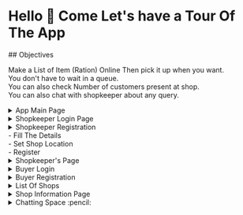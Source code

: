 # Hello :wave: Come Let's have a Tour Of The App
<p>
## Objectives 

Make a List of Item (Ration) Online Then pick it up when you want.<br/>
You don't have to wait in a queue.<br/>
You can also check Number of customers present at shop.<br/>
You can also chat with shopkeeper about any query.<br/>

<details close>
<summary> App Main Page </summary><br />
<img src="https://github.com/keshav2508/shop/blob/master/ScreenShots/MainPage.jpeg" width="250" height="450"/> <br />
</details>

<details close>
<summary> Shopkeeper Login Page </summary><br />
<img src="https://github.com/keshav2508/shop/blob/master/ScreenShots/ShopkeeperLogin.jpeg" width="250" height="450"/> <br />
</details>


<details close>
<summary> Shopkeeper Registration <br />
  - Fill The Details <br />
  - Set Shop Location <br />
  - Register <br />
</summary>

  <p float="center">
    <img src="https://github.com/keshav2508/shop/blob/master/ScreenShots/ShopRegisterDetails.jpeg" width="250" height="450"/>
    <img src="https://github.com/keshav2508/shop/blob/master/ScreenShots/ShopRegisterLocation.jpeg" width="250" height="450"/>
    <img src="https://github.com/keshav2508/shop/blob/master/ScreenShots/ShopRegister.jpeg" width="250" height="450"/>
  </p>
</details>


<details close>
<summary> Shopkeeper's Page </summary><br />
<img src="https://github.com/keshav2508/shop/blob/master/ScreenShots/ShopkeeperPage.jpeg" width="250" height="450"/> <br />
</details>

<details close>
<summary> Buyer Login  </summary><br />
<img src="https://github.com/keshav2508/shop/blob/master/ScreenShots/BuyerLogin.jpeg" width="250" height="450"/> <br />
</details>

<details close>
<summary> Buyer Registration </summary><br />
<img src="https://github.com/keshav2508/shop/blob/master/ScreenShots/BuyerRegister.jpeg" width="250" height="450"/> <br />
</details>



<details close>
<summary> List Of Shops </summary><br />
<p float="left">
  <img src="https://github.com/keshav2508/shop/blob/master/ScreenShots/ShopList.jpeg" width="250" height="450"/>
  <img src="https://github.com/keshav2508/shop/blob/master/ScreenShots/ShopList_2.jpeg" width="250" height="450"/>
</p>
</details>

<details close>
<summary> Shop Information Page </summary><br />
<img src="https://github.com/keshav2508/shop/blob/master/ScreenShots/ShopInfoBuyer.jpeg" width="250" height="450"/> <br />
</details>


<details close>
<summary> Chatting Space :pencil: </summary><br />
<img src="https://github.com/keshav2508/shop/blob/master/ScreenShots/ChatSpace.jpeg" width="250" height="450"/> <br />
</details>
</p>

